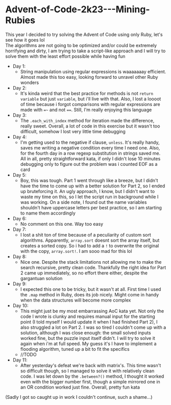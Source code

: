 # Advent-of-Code-2k23---Mining-Rubies

This year I decided to try solving the Advent of Code using only Ruby, let's see how it goes lol <br>
The algorithms are not going to be optimized and/or could be extremely horrifying and dirty, I am trying to take a script-like approach and I will try to solve them with the least effort possible while having fun<br>

- Day 1:
  - String manipulation using regular expressions is waaaaaaay efficient. Almost made this too easy, looking forward to unravel other Ruby wonders
- Day 2:
  - It's kinda weird that the best practice for methods is not ```return variable``` but just ```variable```, but i'll live with that. Also, I lost a loooot of time because i forgot comparisons with regular expressions are made with ```=~``` and not ```==```. Still, I'm really enjoying this language
- Day 3:
  - The ```.each_with_index``` method for iteration made the difference, really sweet. Overall, a lot of code in this exercise but it wasn't too difficult, somehow I lost very little time debugging
- Day 4:
  - I'm getting used to the negative if clause, ```unless```. It's really handy, saves me writing a negative condition every time I need one. Also, for the fourth day in a row regexp substitution in strings saved me. All in all, pretty straightforward kata, if only I didn't lose 10 minutes debugging only to figure out the problem was i counted EOF as a card
- Day 5:
  - Boy, this was tough. Part 1 went through like a breeze, but I didn't have the time to come up with a better solution for Part 2, so I ended up bruteforcing it. An ugly approach, I know, but I didn't want to waste my time on this, so I let the script run in background while I was working. On a side note, I found out the name variables shouldn't have uppercase letters per best practice, so I am starting to name them accordingly
- Day 6:
  - No comment on this one. Way too easy
- Day 7:
  - I lost a shit ton of time because of a peculiarity of custom sort algorithms. Apparently, ```array.sort``` doesnt sort the array itself, but creates a sorted copy. So i had to add a ```!``` to overwrite the original with the copy, ```array.sort!```. I am sooo mad for this lol
- Day 8:
  - Nice one. Despite the stack limitations not allowing me to make the search recursive, pretty clean code. Thankfully the right idea for Part 2 came up immediately, so no effort there either, despite the gargantuan solution 
- Day 9:
  - I expected this one to be tricky, but it wasn't at all. First time I used the ```.map``` method in Ruby, does its job nicely. Might come in handy when the data structures will become more complex
- Day 10:
  - This might just be my most embarrassing AoC kata yet. Not only the code I wrote is clunky and requires manual input for the starting point (I told myself I would update it when I had finished Part 2), I also struggled a lot on Part 2. I was so tired I couldn't come up with a solution, although I was close enough: the small solved inputs worked fine, but the puzzle input itself didn't. I will try to solve it again when i'm at full speed. My guess it's I have to implement a flooding algorithm, tuned up a bit to fit the specifics
  - //TODO
- Day 11:
  - After yesterday's defeat we're back with matrix's. This time wasn't so difficult though, so I managed to solve it with relatively clean code. I was let down by the ```.between?()``` method, I thought it worked even with the bigger number first, though a simple mirrored one in an OR condition worked just fine. Overall, pretty fun kata
 
(Sadly I got so caught up in work I couldn't continue, such a shame...)
